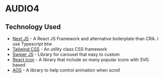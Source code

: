 # AUDIO4

## Technology Used

- [Next JS](https://nextjs.org/) - A React JS Framework and alternative boilerplate than CRA. I use Typescript btw
- [Tailwind CSS](https://tailwindcss.com/) - An utility class CSS framework
- [Swiper JS](https://swiperjs.com/) - Library for carousel that easy to custom
- [React Icon](https://github.com/react-icons/react-icons) - A library that include so many popular icons with SVG based
- [AOS](https://github.com/michalsnik/aos) - A library to help control animation when scroll
